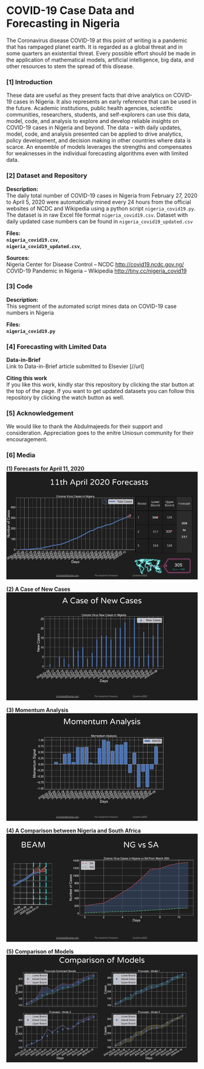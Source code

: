 # COVID-19 Case Data and Forecasting in Nigeria
  
The Coronavirus disease COVID-19 at this point of writing is a pandemic that has rampaged planet earth. It is regarded as a global threat and in some quarters an existential threat. Every possible effort should be made in the application of mathematical models, artificial intelligence, big data, and other resources to stem the spread of this disease.  

### [1] Introduction
These data are useful as they present facts that drive analytics on COVID-19 cases in Nigeria. It also represents an early reference that can be used in the future. Academic institutions, public health agencies, scientific communities, researchers, students, and self-explorers can use this data, model, code, and analysis to explore and develop reliable insights on COVID-19 cases in Nigeria and beyond. The data – with daily updates, model, code, and analysis presented can be applied to drive analytics, policy development, and decision making in other countries where data is scarce. An ensemble of models leverages the strengths and compensates for weaknesses in the individual forecasting algorithms even with limited data.  

### [2] Dataset and Repository
**Description:**  
The daily total number of COVID-19 cases in Nigeria from February 27, 2020 to April 5, 2020 were automatically mined every 24 hours from the official websites of NCDC and Wikipedia using a python script `nigeria_covid19.py`. The dataset is in raw Excel file format `nigeria_covid19.csv`. Dataset with daily updated case numbers can be found in `nigeria_covid19_updated.csv`

**Files:**  
**`nigeria_covid19.csv`**,  
**`nigeria_covid19_updated.csv`**,  

**Sources:**  
Nigeria Center for Disease Control – NCDC http://covid19.ncdc.gov.ng/  
COVID-19 Pandemic in Nigeria – Wikipedia http://tiny.cc/nigeria_covid19  

### [3] Code  
**Description:**  
This segment of the automated script mines data on COVID-19 case numbers in Nigeria  

**Files:**  
**`nigeria_covid19.py`**  

### [4] Forecasting with Limited Data

**Data-in-Brief**  
Link to Data-in-Brief article submitted to Elsevier [//url]  

**Citing this work**  
If you like this work, kindly star this repository by clicking the
star button at the top of the page. If you want to get updated datasets
you can follow this repository by clicking the watch button as well.
  
### [5] Acknowledgement  
  We would like to thank the Abdulmajeeds for their support and consideration. 
  Appreciation goes to the enitre Uniosun community for their encouragement.
  
### [6] Media  
  
  **(1) Forecasts for April 11, 2020**  
  ![](/imgs/SPECIAL_COVID19_FORECAST_APRIL11.png)  
  
  **(2) A Case of New Cases**  
  ![](imgs/New_Cases_April9.png)  
  
  **(3) Momentum Analysis**  
  ![](imgs/Momentum_Analysis_April9.png)  
  
  **(4) A Comparison between Nigeria and South Africa**  
  ![](imgs/NG_VS_SA.png)  
  
  **(5) Comparison of Models**  
  ![](imgs/comapre_models.png)  
  

